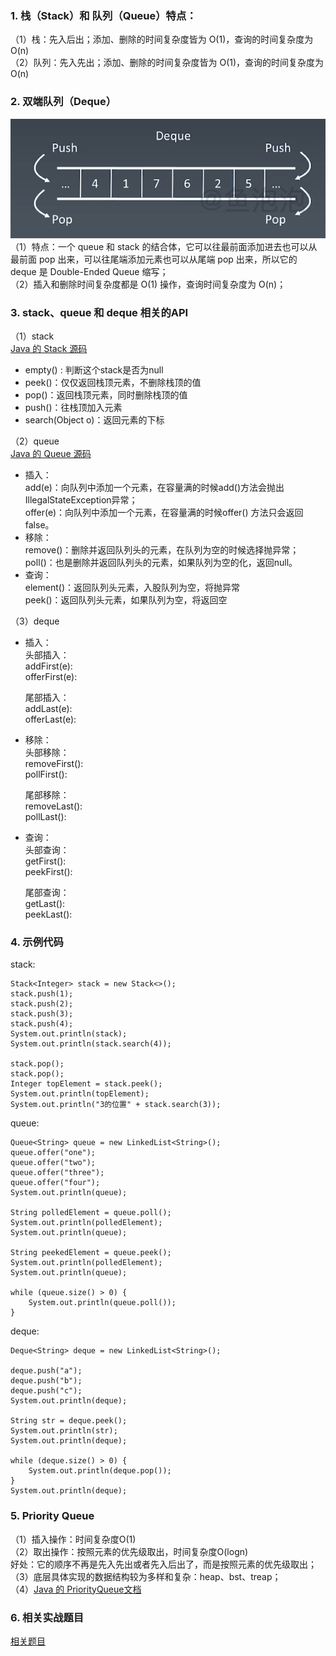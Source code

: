 ### 1. 栈（Stack）和 队列（Queue）特点：
（1）栈：先入后出；添加、删除的时间复杂度皆为 O(1)，查询的时间复杂度为O(n)  
（2）队列：先入先出；添加、删除的时间复杂度皆为 O(1)，查询的时间复杂度为O(n)

### 2. 双端队列（Deque）
![双端队列示意图](https://github.com/liyanancoder/Android-Notes/blob/master/assets/%E5%8F%8C%E7%AB%AF%E9%98%9F%E5%88%97%E7%A4%BA%E6%84%8F%E5%9B%BE.png)   
（1）特点：一个 queue 和 stack 的结合体，它可以往最前面添加进去也可以从最前面 pop 出来，可以往尾端添加元素也可以从尾端 pop 出来，所以它的 deque 是 Double-Ended Queue 缩写；  
（2）插入和删除时间复杂度都是 O(1) 操作，查询时间复杂度为 O(n)；  

### 3. stack、queue 和 deque 相关的API
（1）stack  
[Java 的 Stack 源码](http://developer.classpath.org/doc/java/util/Stack-source.html)  
- empty() : 判断这个stack是否为null
- peek()：仅仅返回栈顶元素，不删除栈顶的值
- pop()：返回栈顶元素，同时删除栈顶的值
- push()：往栈顶加入元素
- search(Object o)：返回元素的下标  

（2）queue  
[Java 的 Queue 源码](http://fuseyism.com/classpath/doc/java/util/Queue-source.html)  
- 插入：  
add(e)：向队列中添加一个元素，在容量满的时候add()方法会抛出IllegalStateException异常；  
offer(e)：向队列中添加一个元素，在容量满的时候offer() 方法只会返回 false。  
- 移除：  
remove()：删除并返回队列头的元素，在队列为空的时候选择抛异常；    
poll()：也是删除并返回队列头的元素，如果队列为空的化，返回null。  
- 查询：  
element()：返回队列头元素，入股队列为空，将抛异常    
peek()：返回队列头元素，如果队列为空，将返回空    

（3）deque  
- 插入：  
   头部插入：      
    addFirst(e):  
    offerFirst(e):  
   
   尾部插入：  
    addLast(e):  
    offerLast(e):  
- 移除：  
   头部移除：  
    removeFirst():    
    pollFirst():  
    
   尾部移除：    
    removeLast():  
    pollLast():  
- 查询：  
   头部查询：    
    getFirst():  
    peekFirst():   
    
   尾部查询：    
    getLast():  
    peekLast():  

### 4. 示例代码
stack:  
```
Stack<Integer> stack = new Stack<>();
stack.push(1);
stack.push(2);
stack.push(3);
stack.push(4);
System.out.println(stack);
System.out.println(stack.search(4));

stack.pop();
stack.pop();
Integer topElement = stack.peek();
System.out.println(topElement);
System.out.println("3的位置" + stack.search(3));
```

queue:  
```
Queue<String> queue = new LinkedList<String>();
queue.offer("one");
queue.offer("two");
queue.offer("three");
queue.offer("four");
System.out.println(queue);

String polledElement = queue.poll();
System.out.println(polledElement);
System.out.println(queue);

String peekedElement = queue.peek();
System.out.println(polledElement);
System.out.println(queue);

while (queue.size() > 0) {
	System.out.println(queue.poll());
}
```  

deque:
```
Deque<String> deque = new LinkedList<String>();

deque.push("a");
deque.push("b");
deque.push("c");
System.out.println(deque);

String str = deque.peek();
System.out.println(str);
System.out.println(deque);

while (deque.size() > 0) {
	System.out.println(deque.pop());
}
System.out.println(deque);
```  

### 5. Priority Queue
（1）插入操作：时间复杂度O(1)  
（2）取出操作：按照元素的优先级取出，时间复杂度O(logn)  
好处：它的顺序不再是先入先出或者先入后出了，而是按照元素的优先级取出；  
（3）底层具体实现的数据结构较为多样和复杂：heap、bst、treap；  
（4）[Java 的 PriorityQueue文档](https://docs.oracle.com/javase/10/docs/api/java/util/PriorityQueue.html)

### 6. 相关实战题目
[相关题目](https://github.com/liyanancoder/LeetcodePractice/tree/master/src/stackandqueue)
